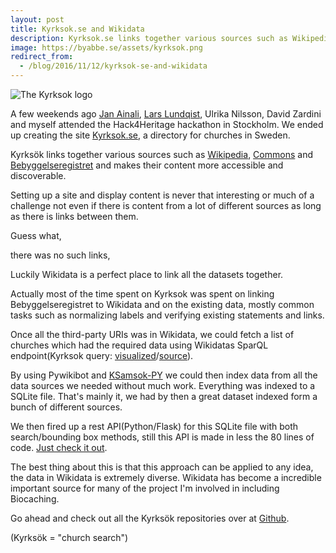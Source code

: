 ```yaml
---
layout: post
title: Kyrksok.se and Wikidata
description: Kyrksok.se links together various sources such as Wikipedia, Commons and Bebyggelseregistret and makes their content more accessible and discoverable.
image: https://byabbe.se/assets/kyrksok.png
redirect_from:
  - /blog/2016/11/12/kyrksok-se-and-wikidata
---
```

![The Kyrksok logo](https://byabbe.se/assets/kyrksok.png)

A few weekends ago [Jan Ainali][0], [Lars Lundqist][1], Ulrika Nilsson, David Zardini and myself attended the Hack4Heritage hackathon in Stockholm. We ended up creating the site [Kyrksok.se][2], a directory for churches in Sweden.

Kyrks&ouml;k links together various sources such as [Wikipedia][3], [Commons][4] and [Bebyggelseregistret][5] and makes their content more accessible and discoverable.

Setting up a site and display content is never that interesting or much of a challenge not even if there is content from a lot of different sources as long as there is links between them.

Guess what,

there was no such links,

Luckily Wikidata is a perfect place to link all the datasets together.

Actually most of the time spent on Kyrksok was spent on linking Bebyggelseregistret to Wikidata and on the existing data, mostly common tasks such as normalizing labels and verifying existing statements and links.

Once all the third-party URIs was in Wikidata, we could fetch a list of churches which had the required data using Wikidatas SparQL endpoint(Kyrksok query\: [visualized][7]/[source][6]).

By using Pywikibot and [KSamsok-PY][9] we could then index data from all the data sources we needed without much work. Everything was indexed to a SQLite file. That's  mainly it, we had by then a great dataset indexed form a bunch of different sources.

We then fired up a rest API(Python/Flask) for this SQLite file with both search/bounding box methods, still this API is made in less the 80 lines of code. [Just check it out][8].

The best thing about this is that this approach can be applied to any idea, the data in Wikidata is extremely diverse. Wikidata has become a incredible important source for many of the project I'm involved in including Biocaching.

Go ahead and check out all the Kyrks&ouml;k repositories over at [Github][10].

(Kyrks&ouml;k = "church search")

[0]: http://ainali.com/
[1]: https://arkland.wordpress.com/
[2]: http://kyrksok.se/

[3]: https://sv.wikipedia.org/wiki/Portal:Huvudsida
[4]: https://commons.wikimedia.org/wiki/Main_Page
[5]: http://www.bebyggelseregistret.raa.se/bbr2/sok/search.raa
[6]: http://paws-public.wmflabs.org/paws-public/44645351/churches-db/churches.rq
[7]: https://query.wikidata.org/#SELECT%20DISTINCT%20%3Fitem%20%3FitemLabel%20%3Flocation%20%3Farticle%20%3Fkulturarvsdata%20WHERE%20%7B%0A%20%20%23defaultView%3AMap%0A%0A%20%20%23%20get%20all%20instance%20of%20subclass%20of%20church%0A%20%20%3Fitem%20wdt%3AP31%20%3Fchurchsub%20.%0A%20%20%3Fchurchsub%20wdt%3A279%2a%20wd%3AQ16970%20.%0A%20%20%23%20with%20country%20set%20to%20Sweden%0A%20%20%3Fitem%20wdt%3AP17%20wd%3AQ34%20.%0A%20%20%23%20which%20has%20a%20kulturarvsdata%20URI%20set%0A%20%20%3Fitem%20wdt%3AP1260%20%3Fkulturarvsdata%20.%0A%20%20%23%20...a%20coordinate%20location%0A%20%20%3Fitem%20wdt%3AP625%20%3Flocation%20.%0A%0A%20%20%23%20and%20a%20sv.wikipedia%20article%0A%20%20%3Farticle%20schema%3Aabout%20%3Fitem%20.%0A%20%20%3Farticle%20schema%3AinLanguage%20%22sv%22%20.%0A%20%20%3Farticle%20schema%3AisPartOf%20%3Chttps%3A%2F%2Fsv.wikipedia.org%2F%3E%20.%0A%0A%20%20OPTIONAL%20%7B%0A%20%20%20%20%3Fitem%20wdt%3AP373%20%3FcommonsCategory%20.%0A%20%20%7D%0A%0A%20%20OPTIONAL%20%7B%0A%20%20%20%20%3Fitem%20wdt%3AP18%20%3Fimage%20.%0A%20%20%7D%0A%0A%20%20%23%20label%20it%20or%20the%20world%20turns%20into%20hell%0A%20%20SERVICE%20wikibase%3Alabel%20%7B%0A%20%20%20%20bd%3AserviceParam%20wikibase%3Alanguage%20%22sv%22%20.%20%0A%20%20%7D%0A%7D
[8]: https://github.com/Kyrkosok/api/blob/master/app.py
[9]: https://github.com/Abbe98/KSamsok-py
[10]: https://github.com/Kyrkosok